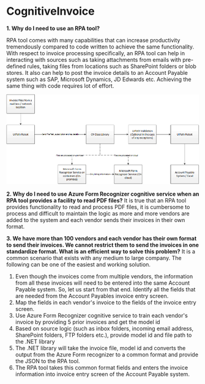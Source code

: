 # CognitiveInvoice
**1. Why do I need to use an RPA tool?**

RPA tool comes with many capabilities that can increase productivity tremendously compared to code written to achieve the same functionality. With respect to invoice processing specifically, an RPA tool can help in interacting with sources such as taking attachments from emails with pre-defined rules, taking files from locations such as SharePoint folders or blob stores. It also can help to post the invoice details to an Account Payable system such as SAP, Microsoft Dynamics, JD Edwards etc. Achieving the same thing with code requires lot of effort.

![](InvoiceProcessingWithRPA/InvoiceProcessingImage.gif)

**2. Why do I need to use Azure Form Recognizer cognitive service when an RPA tool provides a facility to read PDF files?**
It is true that an RPA tool provides functionality to read and process PDF files, it is cumbersome to process and difficult to maintain the logic as more and more vendors are added to the system and each vendor sends their invoices in their own format.

**3. We have more than 100 vendors and each vendor has their own format to send their invoices. We cannot restrict them to send the invoices in one standardize format. What is an efficient way to solve this problem?**
It is a common scenario that exists with any medium to large company. The following can be one of the easiest and working solution.

1. Even though the invoices come from multiple vendors, the information from all these invoices will need to be entered into the same Account Payable system. So, let us start from that end. Identify all the fields that are needed from the Account Payables invoice entry screen.
2. Map the fields in each vendor's invoice to the fields of the invoice entry screen.
3. Use Azure Form Recognizer cognitive service to train each vendor's invoice by providing 5 prior invoices and get the model id
4. Based on source logic (such as inbox folders, incoming email address, SharePoint folders, FTP folders etc.), provide model id and file path to the .NET library
5. The .NET library will take the invoice file, model id and converts the output from the Azure Form recognizer to a common format and provide the JSON to the RPA tool.
6. The RPA tool takes this common format fields and enters the invoice information into invoice entry screen of the Account Payable system.

